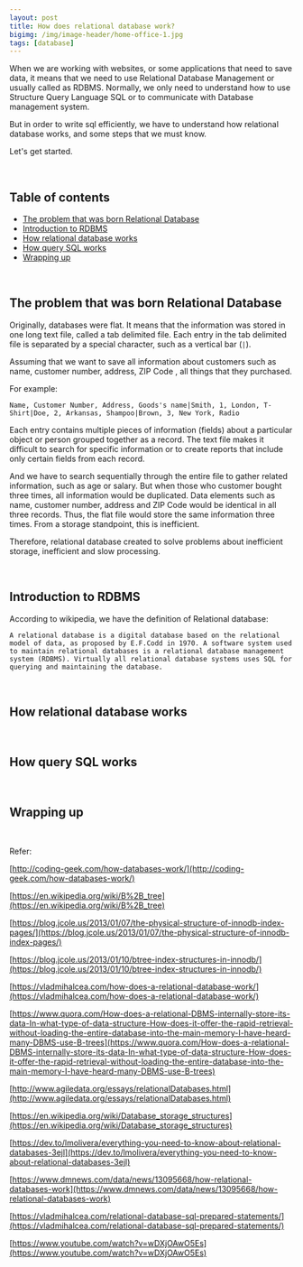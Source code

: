 ```yaml
---
layout: post
title: How does relational database work?
bigimg: /img/image-header/home-office-1.jpg
tags: [database]
---
```


When we are working with websites, or some applications that need to save data, it means that we need to use Relational Database Management or usually called as RDBMS. Normally, we only need to understand how to use Structure Query Language SQL or to communicate with Database management system.

But in order to write sql efficiently, we have to understand how relational database works, and some steps that we must know.

Let's get started.

<br>

## Table of contents
- [The problem that was born Relational Database](#the-problem-that-was-born-relational-database)
- [Introduction to RDBMS](#introduction-to-rdbms)
- [How relational database works](#how-relational-database-works)
- [How query SQL works](#how-query-sql-works)
- [Wrapping up](#wrapping-up)

<br>

## The problem that was born Relational Database
Originally, databases were flat. It means that the information was stored in one long text file, called a tab delimited file. Each entry in the tab delimited file is separated by a special character, such as a vertical bar (```|```).

Assuming that we want to save all information about customers such as name, customer number, address, ZIP Code , all things that they purchased.

For example:

```
Name, Customer Number, Address, Goods's name|Smith, 1, London, T-Shirt|Doe, 2, Arkansas, Shampoo|Brown, 3, New York, Radio
```

Each entry contains multiple pieces of information (fields) about a particular object or person grouped together as a record. The text file makes it difficult to search for specific information or to create reports that include only certain fields from each record.

And we have to search sequentially through the entire file to gather related information, such as age or salary. But when those who customer bought three times, all information would be duplicated. Data elements such as name, customer number, address and ZIP Code would be identical in all three records. Thus, the flat file would store the same information three times. From a storage standpoint, this is inefficient.

Therefore, relational database created to solve problems about inefficient storage, inefficient and slow processing.

<br>

## Introduction to RDBMS
According to wikipedia, we have the definition of Relational database:

```
A relational database is a digital database based on the relational model of data, as proposed by E.F.Codd in 1970. A software system used to maintain relational databases is a relational database management system (RDBMS). Virtually all relational database systems uses SQL for querying and maintaining the database.
```



<br>

## How relational database works




<br>

## How query SQL works




<br>

## Wrapping up



<br>

Refer: 

[http://coding-geek.com/how-databases-work/](http://coding-geek.com/how-databases-work/)

[https://en.wikipedia.org/wiki/B%2B_tree](https://en.wikipedia.org/wiki/B%2B_tree)

[https://blog.jcole.us/2013/01/07/the-physical-structure-of-innodb-index-pages/](https://blog.jcole.us/2013/01/07/the-physical-structure-of-innodb-index-pages/)

[https://blog.jcole.us/2013/01/10/btree-index-structures-in-innodb/](https://blog.jcole.us/2013/01/10/btree-index-structures-in-innodb/)

[https://vladmihalcea.com/how-does-a-relational-database-work/](https://vladmihalcea.com/how-does-a-relational-database-work/)

[https://www.quora.com/How-does-a-relational-DBMS-internally-store-its-data-In-what-type-of-data-structure-How-does-it-offer-the-rapid-retrieval-without-loading-the-entire-database-into-the-main-memory-I-have-heard-many-DBMS-use-B-trees](https://www.quora.com/How-does-a-relational-DBMS-internally-store-its-data-In-what-type-of-data-structure-How-does-it-offer-the-rapid-retrieval-without-loading-the-entire-database-into-the-main-memory-I-have-heard-many-DBMS-use-B-trees)

[http://www.agiledata.org/essays/relationalDatabases.html](http://www.agiledata.org/essays/relationalDatabases.html)

[https://en.wikipedia.org/wiki/Database_storage_structures](https://en.wikipedia.org/wiki/Database_storage_structures)

[https://dev.to/lmolivera/everything-you-need-to-know-about-relational-databases-3ejl](https://dev.to/lmolivera/everything-you-need-to-know-about-relational-databases-3ejl)

[https://www.dmnews.com/data/news/13095668/how-relational-databases-work](https://www.dmnews.com/data/news/13095668/how-relational-databases-work)

[https://vladmihalcea.com/relational-database-sql-prepared-statements/](https://vladmihalcea.com/relational-database-sql-prepared-statements/)

[https://www.youtube.com/watch?v=wDXjOAwO5Es](https://www.youtube.com/watch?v=wDXjOAwO5Es)